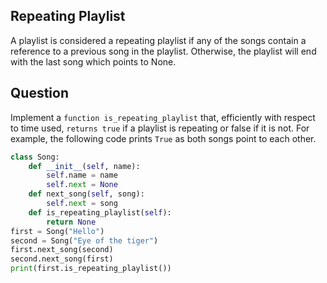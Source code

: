 ## Repeating Playlist
A playlist is considered a repeating playlist if any of the songs contain
a reference to a previous song in the playlist. Otherwise, the playlist will end
with the last song which points to None.
## Question
Implement a `function is_repeating_playlist` that, efficiently with respect to
time used, `returns true` if a playlist is repeating or false if it is not.
For example, the following code prints `True` as both songs point to each other.
```python
class Song:
    def __init__(self, name):
        self.name = name
        self.next = None
    def next_song(self, song):
        self.next = song
    def is_repeating_playlist(self):
        return None
first = Song("Hello")
second = Song("Eye of the tiger")
first.next_song(second)
second.next_song(first)
print(first.is_repeating_playlist())
```